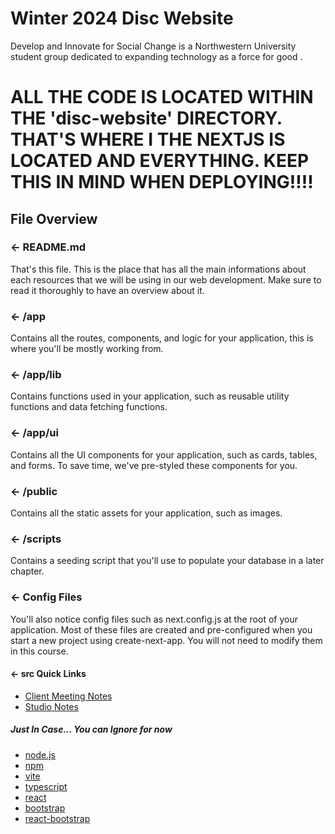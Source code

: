 # Winter 2024 Disc Website
 Develop and Innovate for Social Change is a Northwestern University student group dedicated to expanding technology as a force for good .

# ALL THE CODE IS LOCATED WITHIN THE 'disc-website' DIRECTORY. THAT'S WHERE I THE NEXTJS IS LOCATED AND EVERYTHING. KEEP THIS IN MIND WHEN DEPLOYING!!!!


## File Overview

### ← README.md

That's this file. This is the place that has all the main informations about each resources that we will be using in our web development. Make sure to read it thoroughly to have an overview about it.

### ← /app

Contains all the routes, components, and logic for your application, this is where you'll be mostly working from.

### ← /app/lib

Contains functions used in your application, such as reusable utility functions and data fetching functions. 

### ← /app/ui

Contains all the UI components for your application, such as cards, tables, and forms. To save time, we've pre-styled these components for you.

### ← /public

Contains all the static assets for your application, such as images.

### ← /scripts

Contains a seeding script that you'll use to populate your database in a later chapter.

### ← Config Files

You'll also notice config files such as next.config.js at the root of your application. Most of these files are created and pre-configured when you start a new project using create-next-app. You will not need to modify them in this course.

#### ← src Quick Links
- [Client Meeting Notes](https://drive.google.com/drive/folders/1Y7NLyCetIdYKh6GyuIRYefbxCpraJc1J?usp=drive_link)
- [Studio Notes](https://drive.google.com/drive/folders/17BoZwfAexz0P6P5NTU21ppB3VlEWSJaD?usp=drive_link)


##### Just In Case... You can Ignore for now
- [node.js](https://nodejs.org/en)
- [npm](https://www.npmjs.com/)
- [vite](https://vitejs.dev/)
- [typescript](https://www.typescriptlang.org/)
- [react](https://react.dev/)
- [bootstrap](https://getbootstrap.com/)
- [react-bootstrap](https://react-bootstrap.github.io/)
